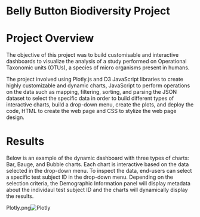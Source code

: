 # Belly Button Biodiversity Project

# Project Overview
The objective of this project was to build customisable and interactive dashboards to visualize the analysis of a study performed on Operational Taxonomic units (OTUs), a species of micro organisms present in humans.

The project involved using Plotly.js and D3 JavaScript libraries to create highly customizable and dynamic charts, JavaScript to perform operations on the data such as mapping, filtering, sorting, and parsing the JSON dataset to select the specific data in order to build different types of interactive charts, build a drop-down menu, create the plots, and deploy the code, HTML to create the web page and CSS to stylize the web page design. 

# Results

Below is an example of the dynamic dashboard with three types of charts: Bar, Bauge, and Bubble charts. Each chart is interactive based on the data selected in the drop-down menu. To inspect the data, end-users can select a specific test subject ID in the drop-down menu. Depending on the selection criteria, the Demographic Information panel will display metadata about the individaul test subject ID and the charts will dynamically display the results.


Plotly.png![Plotly](https://user-images.githubusercontent.com/80140082/120938091-100c5500-c6c6-11eb-8012-625b983594b4.png)
